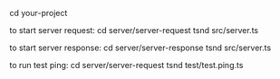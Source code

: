 cd your-project

to start server request:
    cd server/server-request
    tsnd src/server.ts

to start server response:
    cd server/server-response
    tsnd src/server.ts

to run test ping:
    cd server/server-request
    tsnd test/test.ping.ts
